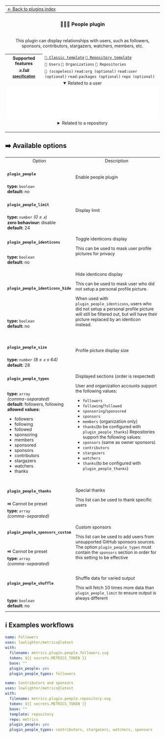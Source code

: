 <!--header-->
<table>
  <tr><td colspan="2"><a href="/README.md#-plugins">← Back to plugins index</a></td></tr>
  <tr><th colspan="2"><h3>🧑‍🤝‍🧑 People plugin</h3></th></tr>
  <tr><td colspan="2" align="center"><p>This plugin can display relationships with users, such as followers, sponsors, contributors, stargazers, watchers, members, etc.</p>
</td></tr>
  <tr>
    <th rowspan="3">Supported features<br><sub><a href="metadata.yml">→ Full specification</a></sub></th>
    <td><a href="/source/templates/classic/README.md"><code>📗 Classic template</code></a> <a href="/source/templates/repository/README.md"><code>📘 Repository template</code></a></td>
  </tr>
  <tr>
    <td><code>👤 Users</code> <code>👥 Organizations</code> <code>📓 Repositories</code></td>
  </tr>
  <tr>
    <td><code>🔑 (scopeless)</code> <code>read:org (optional)</code> <code>read:user (optional)</code> <code>read:packages (optional)</code> <code>repo (optional)</code></td>
  </tr>
  <tr>
    <td colspan="2" align="center">
      <details open><summary>Related to a user</summary><img src="https://github.com/lowlighter/metrics/blob/examples/metrics.plugin.people.followers.svg" alt=""></img></details>
      <details><summary>Related to a repository</summary><img src="https://github.com/lowlighter/metrics/blob/examples/metrics.plugin.people.repository.svg" alt=""></img></details>
      <img width="900" height="1" alt="">
    </td>
  </tr>
</table>
<!--/header-->

## ➡️ Available options

<!--options-->
<table>
  <tr>
    <td align="center" nowrap="nowrap">Option</i></td><td align="center" nowrap="nowrap">Description</td>
  </tr>
  <tr>
    <td nowrap="nowrap"><h4><code>plugin_people</code></h4></td>
    <td rowspan="2"><p>Enable people plugin</p>
<img width="900" height="1" alt=""></td>
  </tr>
  <tr>
    <td nowrap="nowrap"><b>type:</b> <code>boolean</code>
<br>
<b>default:</b> no<br></td>
  </tr>
  <tr>
    <td nowrap="nowrap"><h4><code>plugin_people_limit</code></h4></td>
    <td rowspan="2"><p>Display limit</p>
<img width="900" height="1" alt=""></td>
  </tr>
  <tr>
    <td nowrap="nowrap"><b>type:</b> <code>number</code>
<i>(0 ≤
𝑥)</i>
<br>
<b>zero behaviour:</b> disable</br>
<b>default:</b> 24<br></td>
  </tr>
  <tr>
    <td nowrap="nowrap"><h4><code>plugin_people_identicons</code></h4></td>
    <td rowspan="2"><p>Toggle identicons display</p>
<p>This can be used to mask user profile pictures for privacy</p>
<img width="900" height="1" alt=""></td>
  </tr>
  <tr>
    <td nowrap="nowrap"><b>type:</b> <code>boolean</code>
<br>
<b>default:</b> no<br></td>
  </tr>
  <tr>
    <td nowrap="nowrap"><h4><code>plugin_people_identicons_hide</code></h4></td>
    <td rowspan="2"><p>Hide identicons display</p>
<p>This can be used to mask user who did not setup a personal profile picture.</p>
<p>When used with <code>plugin_people_identicons</code>, users who did not setup a personal profile picture
will still be filtered out, but will have their picture replaced by an identicon instead.</p>
<img width="900" height="1" alt=""></td>
  </tr>
  <tr>
    <td nowrap="nowrap"><b>type:</b> <code>boolean</code>
<br>
<b>default:</b> no<br></td>
  </tr>
  <tr>
    <td nowrap="nowrap"><h4><code>plugin_people_size</code></h4></td>
    <td rowspan="2"><p>Profile picture display size</p>
<img width="900" height="1" alt=""></td>
  </tr>
  <tr>
    <td nowrap="nowrap"><b>type:</b> <code>number</code>
<i>(8 ≤
𝑥
≤ 64)</i>
<br>
<b>default:</b> 28<br></td>
  </tr>
  <tr>
    <td nowrap="nowrap"><h4><code>plugin_people_types</code></h4></td>
    <td rowspan="2"><p>Displayed sections (order is respected)</p>
<p>User and organization accounts support the following values:</p>
<ul>
<li><code>followers</code></li>
<li><code>following</code>/<code>followed</code></li>
<li><code>sponsoring</code>/<code>sponsored</code></li>
<li><code>sponsors</code></li>
<li><code>members</code> (organization only)</li>
<li><code>thanks</code>(to be configured with <code>plugin_people_thanks</code>)
Repositories support the following values:</li>
<li><code>sponsors</code> (same as owner sponsors)</li>
<li><code>contributors</code></li>
<li><code>stargazers</code></li>
<li><code>watchers</code></li>
<li><code>thanks</code>(to be configured with <code>plugin_people_thanks</code>)</li>
</ul>
<img width="900" height="1" alt=""></td>
  </tr>
  <tr>
    <td nowrap="nowrap"><b>type:</b> <code>array</code>
<i>(comma-separated)</i>
<br>
<b>default:</b> followers, following<br>
<b>allowed values:</b><ul><li>followers</li><li>following</li><li>followed</li><li>sponsoring</li><li>members</li><li>sponsored</li><li>sponsors</li><li>contributors</li><li>stargazers</li><li>watchers</li><li>thanks</li></ul></td>
  </tr>
  <tr>
    <td nowrap="nowrap"><h4><code>plugin_people_thanks</code></h4></td>
    <td rowspan="2"><p>Special thanks</p>
<p>This list can be used to thank specific users</p>
<img width="900" height="1" alt=""></td>
  </tr>
  <tr>
    <td nowrap="nowrap">⏯️ Cannot be preset<br>
<b>type:</b> <code>array</code>
<i>(comma-separated)</i>
<br></td>
  </tr>
  <tr>
    <td nowrap="nowrap"><h4><code>plugin_people_sponsors_custom</code></h4></td>
    <td rowspan="2"><p>Custom sponsors</p>
<p>This list can be used to add users from unsupported GitHub sponsors sources.
The option <code>plugin_people_types</code> must contain the <code>sponsors</code> section in order for this setting to be effective</p>
<img width="900" height="1" alt=""></td>
  </tr>
  <tr>
    <td nowrap="nowrap">⏯️ Cannot be preset<br>
<b>type:</b> <code>array</code>
<i>(comma-separated)</i>
<br></td>
  </tr>
  <tr>
    <td nowrap="nowrap"><h4><code>plugin_people_shuffle</code></h4></td>
    <td rowspan="2"><p>Shuffle data for varied output</p>
<p>This will fetch 10 times more data than <code>plugin_people_limit</code> to ensure output is always different</p>
<img width="900" height="1" alt=""></td>
  </tr>
  <tr>
    <td nowrap="nowrap"><b>type:</b> <code>boolean</code>
<br>
<b>default:</b> no<br></td>
  </tr>
</table>
<!--/options-->

## ℹ️ Examples workflows

<!--examples-->
```yaml
name: Followers
uses: lowlighter/metrics@latest
with:
  filename: metrics.plugin.people.followers.svg
  token: ${{ secrets.METRICS_TOKEN }}
  base: ""
  plugin_people: yes
  plugin_people_types: followers

```
```yaml
name: Contributors and sponsors
uses: lowlighter/metrics@latest
with:
  filename: metrics.plugin.people.repository.svg
  token: ${{ secrets.METRICS_TOKEN }}
  base: ""
  template: repository
  repo: metrics
  plugin_people: yes
  plugin_people_types: contributors, stargazers, watchers, sponsors

```
<!--/examples-->
